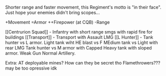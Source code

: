 Shorter range and faster movement, this Regiment's motto is "in their face". Just hope your enemies didn't bring scopes...

+Movement
=Armor
++Firepower (at CQB)
-Range

[[Centrurion Squad]] - Infantry with short range smgs with rapid fire for buildings
[[Transport]] - Transport with Assault LMG
[[L Hunter]] - Tank hunter vs L armor. 
Light tank wiht HE blast vs F
MEdium tank vs Light with rear LMG
Tank hunter vs M armor with Capped
Heavy tank with sloped armor. Weak Gun
Normal Artillery.


Extra:
AT deployable mines? How can they be secret tho
Flamethrowers??? may be too opressive idk

